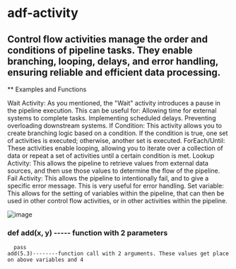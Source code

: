 # adf-activity
## Control flow activities manage the order and conditions of pipeline tasks. They enable branching, looping, delays, and error handling, ensuring reliable and efficient data processing.
** Examples and Functions

Wait Activity:
As you mentioned, the "Wait" activity introduces a pause in the pipeline execution. This can be useful for:
Allowing time for external systems to complete tasks.
Implementing scheduled delays.
Preventing overloading downstream systems.
If Condition:
This activity allows you to create branching logic based on a condition. If the condition is true, one set of activities is executed; otherwise, another set is executed.
ForEach/Until:
These activities enable looping, allowing you to iterate over a collection of data or repeat a set of activities until a certain condition is met.
Lookup Activity:
This allows the pipeline to retrieve values from external data sources, and then use those values to determine the flow of the pipeline.
Fail Activity:
This allows the pipeline to intentionally fail, and to give a specific error message. This is very useful for error handling.
Set variable:
This allows for the setting of variables within the pipeline, that can then be used in other control flow activities, or in other activities within the pipeline.

![image](https://github.com/user-attachments/assets/b4519bec-8e31-4779-b579-b10522898b09)

### def add(x, y) ----- function with 2 parameters
      pass
    add(5.3)--------function call with 2 arguments. These values get place on above variables and 4


